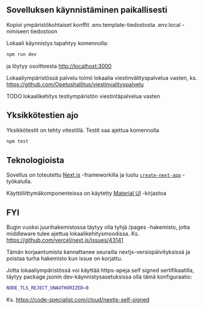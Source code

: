 ## Sovelluksen käynnistäminen paikallisesti

Kopioi ympäristökohtaiset konffit .env.template-tiedostosta .env.local -nimiseen tiedostoon

Lokaali käynnistys tapahtyy komennolla:

```bash
npm run dev
```

ja löytyy osoitteesta [http://localhost:3000](http://localhost:3000) 

Lokaaliympäristössä palvelu toimii lokaalia viestinvälityspalvelua vasten, ks.
https://github.com/Opetushallitus/viestinvalityspalvelu

TODO lokaalikehitys testiympäristön viestintäpalvelua vasten

## Yksikkötestien ajo

Yksikkötestit on tehty vitestillä. Testit saa ajettua komennolla

```bash
npm test
```

## Teknologioista

Sovellus on toteutettu [Next.js](https://nextjs.org/) -frameworkilla ja luotu [`create-next-app`](https://github.com/vercel/next.js/tree/canary/packages/create-next-app) -työkalulla.

Käyttöliittymäkomponenteissa on käytetty [Material UI](https://mui.com/material-ui/getting-started/) -kirjastoa

## FYI

Bugin vuoksi juurihakemistossa täytyy olla tyhjä /pages -hakemisto, jotta middleware tulee ajettua lokaalikehitysmoodissa. Ks. https://github.com/vercel/next.js/issues/43141

Tämän korjaantumista kannattanee seurailla nextjs-versiopäivityksissä ja poistaa turha hakemisto kun issue on korjattu.

Jotta lokaaliympäristössä voi käyttää https-apeja self signed sertifikaatilla, täytyy package.jsonin dev-käynnistysasetuksissa olla tämä konfiguraatio:

```bash
NODE_TLS_REJECT_UNAUTHORIZED=0
```

Ks. https://code-specialist.com/cloud/nextjs-self-signed